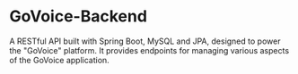 # GoVoice-Backend
 A RESTful API built with Spring Boot, MySQL and JPA, designed to power the "GoVoice" platform. It provides endpoints for managing various aspects of the GoVoice application.
